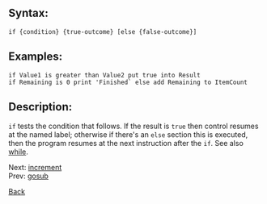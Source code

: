 ## Syntax:
`if {condition} {true-outcome} [else {false-outcome}]`

## Examples:
`if Value1 is greater than Value2 put true into Result`  
``if Remaining is 0 print 'Finished` else add Remaining to ItemCount``

## Description:
`if` tests the condition that follows. If the result is `true` then control resumes at the named label; otherwise if there's an `else` section this is executed, then the program resumes at the next instruction after the `if`. See also [while](while.md).

Next: [increment](increment.md)  
Prev: [gosub](gosub.md)

[Back](../core.md)
